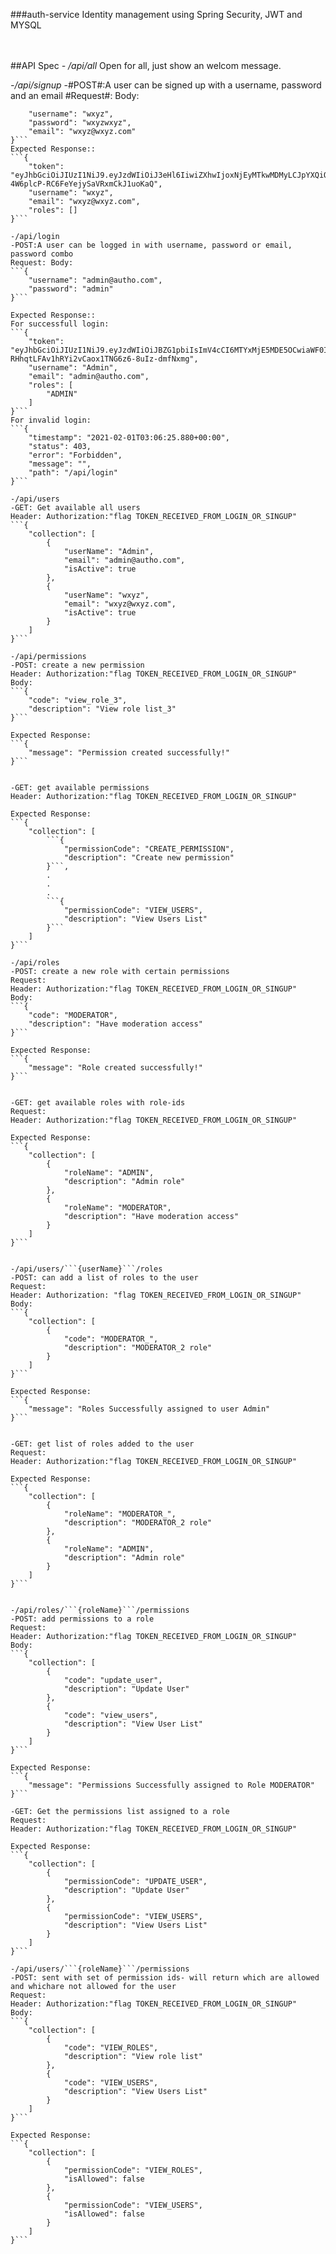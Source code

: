###auth-service
Identity management using Spring Security, JWT and MYSQL
<br/><br/><br/>

##API Spec
*- /api/all*
Open for all, just show an welcom message.

*-/api/signup*
-#POST#:A user can be signed up with a username, password and an email
#Request#: Body:
```{
	"username": "wxyz",
	"password": "wxyzwxyz",
	"email": "wxyz@wxyz.com"
}```
Expected Response::
```{
	"token": "eyJhbGciOiJIUzI1NiJ9.eyJzdWIiOiJ3eHl6IiwiZXhwIjoxNjEyMTkwMDMyLCJpYXQiOjE2MTIxNTQwMzJ9.UoibDNxJ8t-4W6plcP-RC6FeYejySaVRxmCkJ1uoKaQ",
	"username": "wxyz",
	"email": "wxyz@wxyz.com",
	"roles": []
}```
		
-/api/login
-POST:A user can be logged in with username, password or email, password combo
Request: Body:
```{
    "username": "admin@autho.com",
    "password": "admin"
}```

Expected Response::
For successfull login:
```{
    "token": "eyJhbGciOiJIUzI1NiJ9.eyJzdWIiOiJBZG1pbiIsImV4cCI6MTYxMjE5MDE5OCwiaWF0IjoxNjEyMTU0MTk4fQ.Z5-RHhqtLFAv1hRYi2vCaox1TNG6z6-8uIz-dmfNxmg",
    "username": "Admin",
    "email": "admin@autho.com",
    "roles": [
        "ADMIN"
    ]
}```
For invalid login: 
```{
    "timestamp": "2021-02-01T03:06:25.880+00:00",
    "status": 403,
    "error": "Forbidden",
    "message": "",
    "path": "/api/login"
}```

-/api/users
-GET: Get available all users
Header: Authorization:"flag TOKEN_RECEIVED_FROM_LOGIN_OR_SINGUP"
```{
    "collection": [
        {
            "userName": "Admin",
            "email": "admin@autho.com",
            "isActive": true
        },
        {
            "userName": "wxyz",
            "email": "wxyz@wxyz.com",
            "isActive": true
        }
    ]
}```

-/api/permissions
-POST: create a new permission
Header: Authorization:"flag TOKEN_RECEIVED_FROM_LOGIN_OR_SINGUP"
Body:
```{
    "code": "view_role_3",
    "description": "View role list_3"
}```

Expected Response:
```{
    "message": "Permission created successfully!"
}```


-GET: get available permissions
Header: Authorization:"flag TOKEN_RECEIVED_FROM_LOGIN_OR_SINGUP"

Expected Response:
```{
    "collection": [
        ```{
            "permissionCode": "CREATE_PERMISSION",
            "description": "Create new permission"
        }```,
		.
		.
		.
        ```{
            "permissionCode": "VIEW_USERS",
            "description": "View Users List"
        }```
    ]
}```

-/api/roles
-POST: create a new role with certain permissions
Request:
Header: Authorization:"flag TOKEN_RECEIVED_FROM_LOGIN_OR_SINGUP"
Body:
```{
    "code": "MODERATOR",
    "description": "Have moderation access"
}```

Expected Response:
```{
    "message": "Role created successfully!"
}```


-GET: get available roles with role-ids
Request:
Header: Authorization:"flag TOKEN_RECEIVED_FROM_LOGIN_OR_SINGUP"

Expected Response:
```{
    "collection": [
        {
            "roleName": "ADMIN",
            "description": "Admin role"
        },
        {
            "roleName": "MODERATOR",
            "description": "Have moderation access"
        }
    ]
}```


-/api/users/```{userName}```/roles
-POST: can add a list of roles to the user
Request:
Header: Authorization: "flag TOKEN_RECEIVED_FROM_LOGIN_OR_SINGUP"
Body:
```{
    "collection": [
        {
            "code": "MODERATOR_",
            "description": "MODERATOR_2 role"
        }
    ]
}```

Expected Response:
```{
    "message": "Roles Successfully assigned to user Admin"
}```


-GET: get list of roles added to the user
Request:
Header: Authorization:"flag TOKEN_RECEIVED_FROM_LOGIN_OR_SINGUP"

Expected Response:
```{
    "collection": [
        {
            "roleName": "MODERATOR_",
            "description": "MODERATOR_2 role"
        },
        {
            "roleName": "ADMIN",
            "description": "Admin role"
        }
    ]
}```


-/api/roles/```{roleName}```/permissions
-POST: add permissions to a role
Request:
Header: Authorization:"flag TOKEN_RECEIVED_FROM_LOGIN_OR_SINGUP"
Body:
```{
    "collection": [
        {
            "code": "update_user",
            "description": "Update User"
        },
        {
            "code": "view_users",
            "description": "View User List"
        }
    ]
}```

Expected Response:
```{
    "message": "Permissions Successfully assigned to Role MODERATOR"
}```
	
-GET: Get the permissions list assigned to a role
Request:
Header: Authorization:"flag TOKEN_RECEIVED_FROM_LOGIN_OR_SINGUP"

Expected Response:
```{
    "collection": [
        {
            "permissionCode": "UPDATE_USER",
            "description": "Update User"
        },
        {
            "permissionCode": "VIEW_USERS",
            "description": "View Users List"
        }
    ]
}```

-/api/users/```{roleName}```/permissions
-POST: sent with set of permission ids- will return which are allowed and whichare not allowed for the user
Request:
Header: Authorization:"flag TOKEN_RECEIVED_FROM_LOGIN_OR_SINGUP"
Body:
```{
    "collection": [
        {
            "code": "VIEW_ROLES",
            "description": "View role list"
        },
        {
            "code": "VIEW_USERS",
            "description": "View Users List"
        }
    ]
}```

Expected Response:
```{
    "collection": [
        {
            "permissionCode": "VIEW_ROLES",
            "isAllowed": false
        },
        {
            "permissionCode": "VIEW_USERS",
            "isAllowed": false
        }
    ]
}```